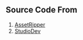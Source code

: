 ## Source Code From



1. [AssetRipper](https://github.com/AssetRipper/AssetRipper)
2. [StudioDev](https://github.com/Modder4869/StudioDev)